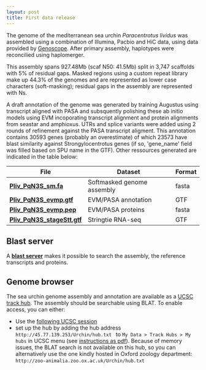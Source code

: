 ```yaml
---
layout: post
title: First data release
---
```


The genome of the mediterranean sea urchin *Paracentrotus lividus* was assembled using a combination of Illumina, Pacbio and HiC data, using data provided by [Genoscope](http://www.genoscope.cns.fr). After primary assembly, haplotypes were reconcilied using haplomerger.

This assembly spans 927.48Mb (scaf N50: 41.5Mb) split in 3,747 scaffolds with 5% of residual gaps. Masked regions using a custom repeat library  make up 44.3% of the genomes and are represented as lower case characters (soft-masking); residual gaps in the assembly are represented with Ns.

A draft annotation of the genome was generated by training Augustus using transcript aligned with PASA and subsquently polishing these ab initio models using EVM incoporating transcript alignment and protein alignments from seastar and amphioxus. UTRs and splice variants were added using 2 rounds of refinement against the PASA transcript aligment. This annotation contains 30593 genes (probably an overestimate) of which 23573 have blast similarity against Strongylocentrotus genes (if so, 'gene_name' field was filled based on SPU name in the GTF).
Other ressources generated are indicated in the table below:

|File   |Dataset   | Format |
|---|---|---|
| **[Pliv_PqN3S_sm.fa](https://www.dropbox.com/s/uf9q1o7op5psjzi/Pliv_PqN3S_sm.fa.gz?dl=1)**  | Softmasked genome assembly  | fasta |
| **[Pliv_PqN3S_evmp.gtf](https://www.dropbox.com/s/4b0f11ooj2fwa1a/Pliv_PqN3S_evmp.gtf.gz?dl=1)** | EVM/PASA annotation | GTF |
| **[Pliv_PqN3S_evmp.pep](https://www.dropbox.com/s/yn3v1zhoxqo8q7y/Pliv_PqN3S_evmp.pep.gz?dl=1)** | EVM/PASA proteins | fasta |
| **[Pliv_PqN3S_stageStt.gtf](https://www.dropbox.com/s/op02lw4p1pneq19/Pliv_PqN3S_stageStt.gtf.gz?dl=1)** | Stringtie RNA-seq | GTF |


## Blast server

A **[blast server](http://45.77.139.253:4567/)** makes it possible to search the assembly, the reference transcripts and proteins.

## Genome browser

The sea urchin genome assembly and annotation are available as a [UCSC track hub](https://genome.ucsc.edu/goldenPath/help/hgTrackHubHelp.html). The assembly should be searchable using BLAT. To enable access, you can either:

- Use the [following UCSC session](http://genome-euro.ucsc.edu/cgi-bin/hgTracks?hgS_doOtherUser=submit&hgS_otherUserName=fmarletaz&hgS_otherUserSessionName=hub_16138_Pliv_PqN3S)
- set up the hub by adding the hub address `http://45.77.139.253/Urchin/hub.txt ` to `My Data > Track Hubs > My hubs` in UCSC menu (see [instructions as pdf](https://www.dropbox.com/s/oqk7e1kh8ch7ezq/hub.pdf?dl=0)). Because of memory issues, the BLAT search is not available on this hub, so you can alternatively use the one kindly hosted in Oxford zoology department: `http://zoo-animalia.zoo.ox.ac.uk/Urchin/hub.txt`
